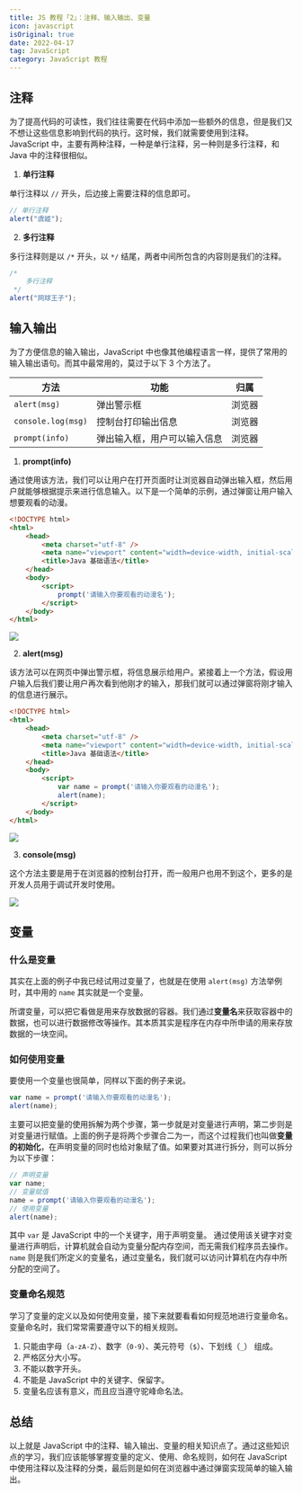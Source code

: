 ```yaml
---
title: JS 教程「2」：注释、输入输出、变量
icon: javascript
isOriginal: true
date: 2022-04-17
tag: JavaScript
category: JavaScript 教程
---
```


## 注释

为了提高代码的可读性，我们往往需要在代码中添加一些额外的信息，但是我们又不想让这些信息影响到代码的执行。这时候，我们就需要使用到注释。JavaScript 中，主要有两种注释，一种是单行注释，另一种则是多行注释，和 Java 中的注释很相似。

1.   **单行注释**

单行注释以 `//` 开头，后边接上需要注释的信息即可。

```js
// 单行注释
alert("虞姬");
```

2.   **多行注释**

多行注释则是以 `/*` 开头，以 `*/` 结尾，两者中间所包含的内容则是我们的注释。

```js
/* 
	多行注释 
 */
alert("网球王子");
```

## 输入输出

为了方便信息的输入输出，JavaScript 中也像其他编程语言一样，提供了常用的输入输出语句。而其中最常用的，莫过于以下 3 个方法了。

| 方法               | 功能                         | 归属   |
| ------------------ | ---------------------------- | ------ |
| `alert(msg)`       | 弹出警示框                   | 浏览器 |
| `console.log(msg)` | 控制台打印输出信息           | 浏览器 |
| `prompt(info)`     | 弹出输入框，用户可以输入信息 | 浏览器 |

1.   **prompt(info)**

通过使用该方法，我们可以让用户在打开页面时让浏览器自动弹出输入框，然后用户就能够根据提示来进行信息输入。以下是一个简单的示例，通过弹窗让用户输入想要观看的动漫。

```html
<!DOCTYPE html>
<html>
	<head>
		<meta charset="utf-8" />
		<meta name="viewport" content="width=device-width, initial-scale=1">
		<title>Java 基础语法</title>
	</head>
	<body>
		<script>
			prompt('请输入你要观看的动漫名');
		</script>
	</body>
</html>
```

![](https://cdn.jsdelivr.net/gh/cunyu1943/blog-imgs@main/2022/04/image-20220417120304362.png)

2.   **alert(msg)**

该方法可以在网页中弹出警示框，将信息展示给用户。紧接着上一个方法，假设用户输入后我们要让用户再次看到他刚才的输入，那我们就可以通过弹窗将刚才输入的信息进行展示。

```html
<!DOCTYPE html>
<html>
	<head>
		<meta charset="utf-8" />
		<meta name="viewport" content="width=device-width, initial-scale=1">
		<title>Java 基础语法</title>
	</head>
	<body>
		<script>
			var name = prompt('请输入你要观看的动漫名');
			alert(name);
		</script>
	</body>
</html>
```

![](https://cdn.jsdelivr.net/gh/cunyu1943/blog-imgs@main/2022/04/promt-alert.gif)

3.   **console(msg)**

这个方法主要是用于在浏览器的控制台打开，而一般用户也用不到这个，更多的是开发人员用于调试开发时使用。

![](https://cdn.jsdelivr.net/gh/cunyu1943/blog-imgs@main/2022/04/image-20220417121805634.png)

## 变量

### 什么是变量

其实在上面的例子中我已经试用过变量了，也就是在使用 `alert(msg)` 方法举例时，其中用的 `name` 其实就是一个变量。

所谓变量，可以把它看做是用来存放数据的容器。我们通过**变量名**来获取容器中的数据，也可以进行数据修改等操作。其本质其实是程序在内存中所申请的用来存放数据的一块空间。

### 如何使用变量

要使用一个变量也很简单，同样以下面的例子来说。

```js
var name = prompt('请输入你要观看的动漫名');
alert(name);
```

主要可以把变量的使用拆解为两个步骤，第一步就是对变量进行声明，第二步则是对变量进行赋值。上面的例子是将两个步骤合二为一，而这个过程我们也叫做**变量的初始化**，在声明变量的同时也给对象赋了值。如果要对其进行拆分，则可以拆分为以下步骤：

```js
// 声明变量
var name;
// 变量赋值
name = prompt('请输入你要观看的动漫名');
// 使用变量
alert(name);
```

其中 `var` 是 JavaScript 中的一个关键字，用于声明变量。 通过使用该关键字对变量进行声明后，计算机就会自动为变量分配内存空间，而无需我们程序员去操作。`name` 则是我们所定义的变量名，通过变量名，我们就可以访问计算机在内存中所分配的空间了。

### 变量命名规范

学习了变量的定义以及如何使用变量，接下来就要看看如何规范地进行变量命名。变量命名时，我们常常需要遵守以下的相关规则。

1.   只能由字母（`a-zA-Z`）、数字（`0-9`）、美元符号（`$`）、下划线（`_`） 组成。
2.   严格区分大小写。
3.   不能以数字开头。
4.   不能是 JavaScript 中的关键字、保留字。
5.   变量名应该有意义，而且应当遵守驼峰命名法。

## 总结

以上就是 JavaScript 中的注释、输入输出、变量的相关知识点了。通过这些知识点的学习，我们应该能够掌握变量的定义、使用、命名规则，如何在 JavaScript 中使用注释以及注释的分类，最后则是如何在浏览器中通过弹窗实现简单的输入输出。